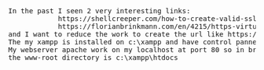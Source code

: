 <pre>
In the past I seen 2 very interesting links:
            https://shellcreeper.com/how-to-create-valid-ssl-in-localhost-for-xampp/
            https://florianbrinkmann.com/en/4215/https-virtual-hosts-xampp/
and I want to reduce the work to create the url like https://site.test  if have xampp already installed on windows 10.
The my xampp is installed on c:\xampp and have control pannel.
My webserver apache work on my localhost at port 80 so in browser have called with http://localhost:8081
the www-root directory is c:\xampp\htdocs
</pre>

